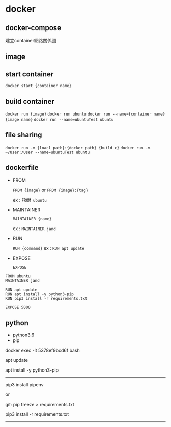 # docker

## docker-compose

建立container網路關係圖

## image

## start container

`docker start {container name}`

## build container

`docker run {image}`
`docker run ubuntu`
`docker run --name={container name} {image name}`
`docker run --name=ubuntuTest ubuntu`

## file sharing

`docker run -v {loacl path}:{docker path} {build c}`
`docker run -v ~/User:/User --name=ubuntuTest ubuntu`

## dockerfile

- FROM
  
  `FROM {image}` or `FROM {image}:{tag}`

  ex : `FROM ubuntu`

- MAINTAINER
  
  `MAINTAINER {name}`

  ex : `MAINTAINER jand`

- RUN
  
  `RUN {command}`
  ex : `RUN apt update`

- EXPOSE
  
  `EXPOSE`

```text
FROM ubuntu
MAINTAINER jand

RUN apt update
RUN apt install -y python3-pip
RUN pip3 install -r requirements.txt

EXPOSE 5000
```

## python

- python3.6
- pip

docker exec -it 5378ef9bcd6f bash

apt update

apt install -y python3-pip

---
pip3 install pipenv

or

git:
pip freeze > requirements.txt

pip3 install -r requirements.txt

---
